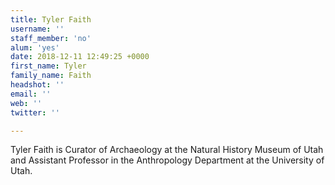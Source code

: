 ```yaml
---
title: Tyler Faith
username: ''
staff_member: 'no'
alum: 'yes'
date: 2018-12-11 12:49:25 +0000
first_name: Tyler
family_name: Faith
headshot: ''
email: ''
web: ''
twitter: ''

---
```

Tyler Faith is Curator of Archaeology at the Natural History Museum of Utah and Assistant Professor in the Anthropology Department at the University of Utah.